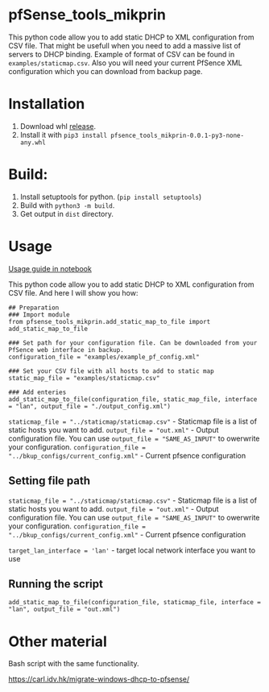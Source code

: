 # pfSense_tools_mikprin
This python code allow you to add static DHCP to XML configuration from CSV file. That might be usefull when you need to add a massive list of servers to DHCP binding. Example of format of CSV can be found in `examples/staticmap.csv`. Also you will need your current PfSence XML configuration which you can download from backup page.

# Installation

1. Download whl  [release](https://github.com/mikprin/pfSense_tools_mikprin/releases).
1. Install it with `pip3 install pfsence_tools_mikprin-0.0.1-py3-none-any.whl`

# Build:
1. Install setuptools for python. (`pip install setuptools`)
1. Build with `python3 -m build`.
1. Get output in `dist` directory.

# Usage

 [Usage guide in notebook](https://github.com/mikprin/pfSense_tools_mikprin/blob/master/guide.ipynb) 

This python code allow you to add static DHCP to XML configuration from CSV file. And here I will show you how:

```
## Preparation
### Import module
from pfsense_tools_mikprin.add_static_map_to_file import add_static_map_to_file

### Set path for your configuration file. Can be downloaded from your PfSence web interface in backup.
configuration_file = "examples/example_pf_config.xml" 

### Set your CSV file with all hosts to add to static map
static_map_file = "examples/staticmap.csv" 

### Add enteries
add_static_map_to_file(configuration_file, static_map_file, interface = "lan", output_file = "./output_config.xml")
```

`staticmap_file = "../staticmap/staticmap.csv"` - Staticmap file is a list of static hosts you want to add.
`output_file = "out.xml"` - Output configuration file. You can use `output_file = "SAME_AS_INPUT"` to owerwrite your configuration.
`configuration_file = "../bkup_configs/current_config.xml"` - Current pfsence configuration


## Setting file path

`staticmap_file = "../staticmap/staticmap.csv"` - Staticmap file is a list of static hosts you want to add.
`output_file = "out.xml"` - Output configuration file. You can use `output_file = "SAME_AS_INPUT"` to owerwrite your configuration.
`configuration_file = "../bkup_configs/current_config.xml"` - Current pfsence configuration

`target_lan_interface = 'lan'` - target local network interface you want to use

## Running the script

`add_static_map_to_file(configuration_file, staticmap_file, interface = "lan", output_file = "out.xml")`



# Other material

Bash script with the same functionality.

https://carl.idv.hk/migrate-windows-dhcp-to-pfsense/
